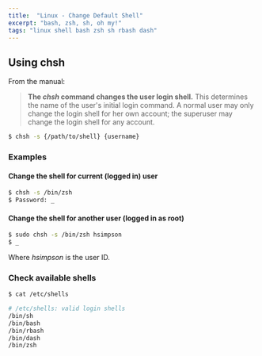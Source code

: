 ```yaml
---
title:  "Linux - Change Default Shell"
excerpt: "bash, zsh, sh, oh my!"
tags: "linux shell bash zsh sh rbash dash"
---
```


## Using chsh

From the manual:
>  __The _chsh_ command changes the user login shell.__ This determines the name of the user's initial login command. A normal user may only change the login shell for her own account; the superuser may change the login shell for any account.


```bash
$ chsh -s {/path/to/shell} {username}
```

### Examples

#### Change the shell for current (logged in) user

```bash
$ chsh -s /bin/zsh
$ Password: _
```

#### Change the shell for another user (logged in as root)

```bash
$ sudo chsh -s /bin/zsh hsimpson
$ _
```

Where _hsimpson_ is the user ID.

### Check available shells
```bash
$ cat /etc/shells 

# /etc/shells: valid login shells
/bin/sh
/bin/bash
/bin/rbash
/bin/dash
/bin/zsh
```
